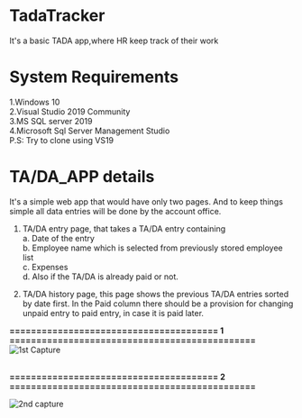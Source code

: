 # TadaTracker
It's a basic TADA app,where HR keep track of their work

# System Requirements
1.Windows 10 </br>
2.Visual Studio 2019 Community </br>
3.MS SQL server 2019</br>
4.Microsoft Sql Server Management Studio</br>
P.S: Try to clone using VS19
# TA/DA_APP details

It's a simple web app that would have only two pages. And to keep things
simple all data entries will be done by the account office.

1. TA/DA entry page, that takes a TA/DA entry containing </br>
  a. Date of the entry</br>
  b. Employee name which is selected from previously stored employee list</br>
  c. Expenses </br>
  d. Also if the TA/DA is already paid or not.</br>

2. TA/DA history page, this page shows the previous TA/DA entries sorted by date first. In the Paid column there should be a provision for changing unpaid entry to paid
entry, in case it is paid later.

<b>=======================================  1 ==============================================</b>
</br>
![1st Capture](https://user-images.githubusercontent.com/23117206/134098676-ffbc1361-a5a4-4309-92cf-e31b37430a40.JPG)

</br>
<b>======================================= 2 ==============================================</b>

![2nd capture](https://user-images.githubusercontent.com/23117206/134098690-061005cb-c6b4-4fc3-8747-fa8453b1964d.JPG)

</br>
